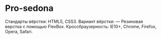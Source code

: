 # Pro-sedona


Стандарты вёрстки: HTML5, CSS3.
Вариант вёрстки: — Резиновая верстка с помощью FlexBox.
Кроссбраузерность: IE10+, Chrome, Firefox, Opera, Safari.

